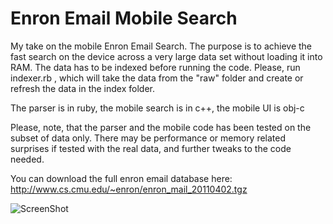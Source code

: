 Enron Email Mobile Search
=========================

My take on the mobile Enron Email Search. The purpose is to achieve the fast search on the device across a very large data set without loading it into RAM. The data has to be indexed before running the code. Please, run indexer.rb , which will take the data from the "raw" folder and create or refresh the data in the index folder.

The parser is in ruby, the mobile search is in c++, the mobile UI is obj-c

Please, note, that the parser and the mobile code has been tested on the subset of data only. There may be performance or memory related surprises if tested with the real data, and further tweaks to the code needed.

You can download the full enron email database here:
http://www.cs.cmu.edu/~enron/enron_mail_20110402.tgz

![ScreenShot](https://raw.github.com/radif/enron-email-mobile-search/master/screenshot.png)